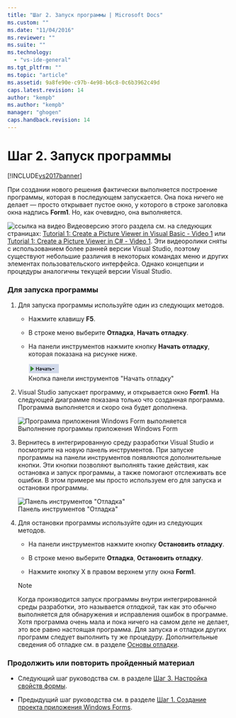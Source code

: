 ```yaml
---
title: "Шаг 2. Запуск программы | Microsoft Docs"
ms.custom: ""
ms.date: "11/04/2016"
ms.reviewer: ""
ms.suite: ""
ms.technology: 
  - "vs-ide-general"
ms.tgt_pltfrm: ""
ms.topic: "article"
ms.assetid: 9a8fe90e-c97b-4e98-b6c8-0c6b3962c49d
caps.latest.revision: 14
author: "kempb"
ms.author: "kempb"
manager: "ghogen"
caps.handback.revision: 14
---
```

# Шаг 2. Запуск программы
[!INCLUDE[vs2017banner](../code-quality/includes/vs2017banner.md)]

При создании нового решения фактически выполняется построение программы, которая в последующем запускается.  Она пока ничего не делает — просто открывает пустое окно, у которого в строке заголовка окна надпись **Form1**.  Но, как очевидно, она выполняется.  
  
 ![ссылка на видео](~/data-tools/media/playvideo.gif "PlayVideo") Видеоверсию этого раздела см. на следующих страницах: [Tutorial 1: Create a Picture Viewer in Visual Basic \- Video 1](http://go.microsoft.com/fwlink/?LinkId=205209) или [Tutorial 1: Create a Picture Viewer in C\# \- Video 1](http://go.microsoft.com/fwlink/?LinkId=205199).  Эти видеоролики сняты с использованием более ранней версии Visual Studio, поэтому существуют небольшие различия в некоторых командах меню и других элементах пользовательского интерфейса.  Однако концепции и процедуры аналогичны текущей версии Visual Studio.  
  
### Для запуска программы  
  
1.  Для запуска программы используйте один из следующих методов.  
  
    -   Нажмите клавишу **F5**.  
  
    -   В строке меню выберите **Отладка**, **Начать отладку**.  
  
    -   На панели инструментов нажмите кнопку **Начать отладку**, которая показана на рисунке ниже.  
  
         ![Кнопка панели инструментов "Начать отладку"](../ide/media/express_icondebug.png "Express\_IconDebug")  
Кнопка панели инструментов "Начать отладку"  
  
2.  Visual Studio запускает программу, и открывается окно **Form1**.  На следующей диаграмме показана только что созданная программа.  Программа выполняется и скоро она будет дополнена.  
  
     ![Программа приложения Windows Form выполняется](~/ide/media/express_firstrun.png "Express\_FirstRun")  
Выполнение программы приложения Windows Form  
  
3.  Вернитесь в интегрированную среду разработки Visual Studio и посмотрите на новую панель инструментов.  При запуске программы на панели инструментов появляются дополнительные кнопки.  Эти кнопки позволяют выполнять такие действия, как остановка и запуск программы, а также помогают отслеживать все ошибки.  В этом примере мы просто используем его для запуска и остановки программы.  
  
     ![Панель инструментов "Отладка"](~/ide/media/express_debugtoolbar.png "Express\_DebugToolbar")  
Панель инструментов "Отладка"  
  
4.  Для остановки программы используйте один из следующих методов.  
  
    -   На панели инструментов нажмите кнопку **Остановить отладку**.  
  
    -   В строке меню выберите **Отладка**, **Остановить отладку**.  
  
    -   Нажмите кнопку X в правом верхнем углу окна **Form1**.  
  
    > [!NOTE]
    >  Когда производится запуск программы внутри интегрированной среды разработки, это называется *отладкой*, так как это обычно выполняется для обнаружения и исправления ошибок в программе.  Хотя программа очень мала и пока ничего на самом деле не делает, это все равно настоящая программа.  Для запуска и отладки других программ следует выполнить ту же процедуру.  Дополнительные сведения об отладке см. в разделе [Основы отладки](../debugger/debugger-basics.md).  
  
### Продолжить или повторить пройденный материал  
  
-   Следующий шаг руководства см. в разделе [Шаг 3. Настройка свойств формы](../ide/step-3-set-your-form-properties.md).  
  
-   Предыдущий шаг руководства см. в разделе [Шаг 1. Создание проекта приложения Windows Forms](../ide/step-1-create-a-windows-forms-application-project.md).